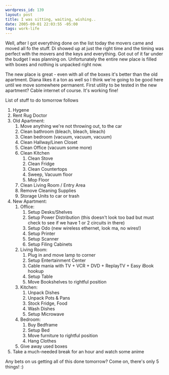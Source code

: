 ```yaml
--- 
wordpress_id: 139
layout: post
title: I was sitting, waiting, wishing..
date: 2005-09-01 22:03:55 -05:00
tags: work-life
---
```

Well, after I got everything done on the list today the movers came and moved all fo the stuff.  Di showed up at just the right time and the timing was perfect with the movers and the keys and everything.  Got out of it far under the budget I was planning on.  Unfortunately the entire new place is filled with boxes and nothing is unpacked right now.

The new place is great - even with all of the boxes it's better than the old apartment.  Diana likes it a ton as well so I think we're going to be good here until we move somewhere permanent.  First utility to be tested in the new apartment?  Cable internet of course.  It's working fine!

List of stuff to do tomorrow follows
<!--break-->
<ol>
	<li> Hygene</li>
	<li> Rent Rug Doctor</li>
	<li> Old Apartment:
<ol>
	<li> Move anything we're not throwing out, to the car</li>
	<li> Clean bathroom (bleach, bleach, bleach)</li>
	<li> Clean bedroom (vacuum, vacuum, vacuum)</li>
	<li> Clean Hallway/Linen Closet</li>
	<li> Clean Office (vacuum some more)</li>
	<li> Clean Kitchen
<ol>
	<li> Clean Stove</li>
	<li> Clean Fridge</li>
	<li> Clean Countertops</li>
	<li> Sweep, Vacuum floor</li>
	<li> Mop Floor</li>
</ol>
</li>
	<li> Clean Living Room / Entry Area</li>
	<li> Remove Cleaning Supplies</li>
	<li> Storage Units to car or trash</li>
</ol>
</li>
	<li> New Apartment:
<ol>
	<li> Office:
<ol>
	<li> Setup Desks/Shelves</li>
	<li> Setup Power Distribution (this doesn't look too bad but must check to see if we have 1 or 2 circuits in there)</li>
	<li> Setup Odo (new wireless ethernet, look ma, no wires!)</li>
	<li> Setup Printer</li>
	<li> Setup Scanner</li>
	<li> Setup Filing Cabinets</li>
</ol>
</li>
	<li> Living Room:
<ol>
	<li> Plug in and move lamp to corner</li>
	<li> Setup Entertainment Center</li>
	<li> Cable mania with TV + <span class="caps">VCR </span>+ <span class="caps">DVD </span>+ ReplayTV + Easy iBook hookup</li>
	<li> Setup Table</li>
	<li> Move Bookshelves to rightful position</li>
</ol>
</li>
	<li> Kitchen:
<ol>
	<li> Unpack Dishes</li>
	<li> Unpack Pots &amp; Pans</li>
	<li> Stock Fridge, Food</li>
	<li> Wash Dishes</li>
	<li> Setup Microwave</li>
</ol>
</li>
	<li> Bedroom:
<ol>
	<li> Buy Bedframe</li>
	<li> Setup Bed</li>
	<li> Move furniture to rightful position</li>
	<li> Hang Clothes</li>
</ol>
</li>
	<li> Give away used boxes</li>
</ol>
</li>
	<li> Take a much-needed break for an hour and watch some anime</li>
</ol>
Any bets on us getting all of this done tomorrow?  Come on, there's only 5 things! :)
